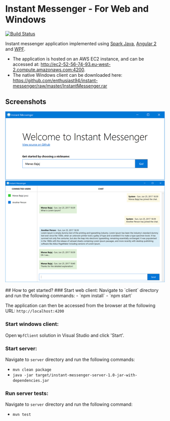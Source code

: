 # Instant Messenger - For Web and Windows
[![Build Status](https://travis-ci.org/enthusiast94/instant-messenger.svg?branch=master)](https://travis-ci.org/enthusiast94/instant-messenger)

Instant messenger application implemented using [Spark Java](http://sparkjava.com/), [Angular 2](https://angular.io/) and [WPF](https://docs.microsoft.com/en-us/dotnet/framework/wpf/). 
- The application is hosted on an AWS EC2 instance, and can be accessed at: http://ec2-52-56-74-93.eu-west-2.compute.amazonaws.com:4200.
- The native Windows client can be downloaded here: https://github.com/enthusiast94/instant-messenger/raw/master/InstantMessenger.rar

## Screenshots
<p align="center">
  <img src="https://github.com/enthusiast94/instant-messenger/blob/master/screenshots/2.png" width="650"/>
  <img src="https://github.com/enthusiast94/instant-messenger/blob/master/screenshots/1.png"/>
</p>
## How to get started?
### Start web client: 
Navigate to `client` directory and run the following commands:
- `npm install`
- `npm start`

The application can then be accessed from the browser at the following URL: 
`http://localhost:4200` 

### Start windows client:
Open `WpfClient` solution in Visual Studio and click 'Start'.

### Start server:
Navigate to `server` directory and run the following commands: 
- `mvn clean package`
- `java -jar target/instant-messenger-server-1.0-jar-with-dependencies.jar`

### Run server tests:
Navigate to `server` directory and run the following command:
- `mvn test`
